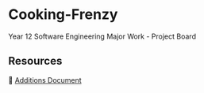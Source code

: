 # Cooking-Frenzy
Year 12 Software Engineering Major Work - Project Board

## Resources
🔗 [Additions Document](https://docs.google.com/document/d/1R_nNkwbXWwc9YvGvEPD2ywWnVpN0zLKaHXU02AuTJuI/edit?usp=sharing)
